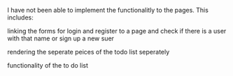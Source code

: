 I have not been able to implement the functionalitly to the pages. This includes:

linking the forms for login and register to a page and check if there is a user with that name or sign up a new suer

rendering the seperate peices of the todo list seperately

functionality of the to do list
